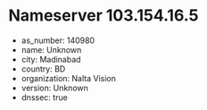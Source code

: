 # Nameserver 103.154.16.5

* as_number: 140980
* name: Unknown
* city: Madinabad
* country: BD
* organization: Nalta Vision
* version: Unknown
* dnssec: true

